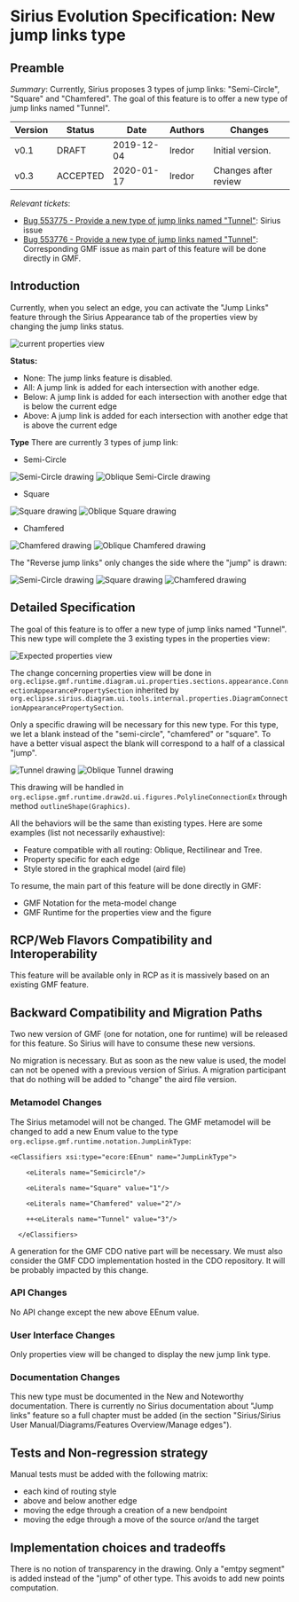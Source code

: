 # Sirius Evolution Specification: New jump links type

## Preamble

_Summary_: Currently, Sirius proposes 3 types of jump links: "Semi-Circle", "Square" and "Chamfered". The goal of this feature is to offer a new type of jump links named "Tunnel".


| Version | Status    | Date       | Authors   | Changes             |
|---------|-----------|------------|-----------|---------------------|
|    v0.1 |  DRAFT    | 2019-12-04 |   lredor | Initial version.     |
|    v0.3 |  ACCEPTED | 2020-01-17 |   lredor | Changes after review |

_Relevant tickets_:
* [Bug 553775 - Provide a new type of jump links named "Tunnel"](https://bugs.eclipse.org/bugs/show_bug.cgi?id=553775): Sirius issue
* [Bug 553776 - Provide a new type of jump links named "Tunnel"](https://bugs.eclipse.org/bugs/show_bug.cgi?id=553776): Corresponding GMF issue as main part of this feature will be done directly in GMF.

## Introduction

Currently, when you select an edge, you can activate the "Jump Links" feature through the Sirius Appearance tab of the properties view by changing the jump links status.

![current properties view](images/jumpLinksPropertiesView.png)

**Status:**
* None: The jump links feature is disabled.
* All: A jump link is added for each intersection with another edge.
* Below: A jump link is added for each intersection with another edge that is below the current edge
* Above: A jump link is added for each intersection with another edge that is above the current edge

**Type**
There are currently 3 types of jump link:
* Semi-Circle

![Semi-Circle drawing](images/semiCircleJumpLink.png)
![Oblique Semi-Circle drawing](images/obliqueSemiCircleJumpLink.png)
 
* Square

![Square drawing](images/squareJumpLink.png)
![Oblique Square drawing](images/obliqueSquareJumpLink.png)

* Chamfered

![Chamfered drawing](images/chamferedJumpLink.png)
![Oblique Chamfered drawing](images/obliqueChamferedJumpLink.png)

The "Reverse jump links" only changes the side where the "jump" is drawn:

![Semi-Circle drawing](images/reverseSemiCircleJumpLink.png)
![Square drawing](images/reverseSquareJumpLink.png)
![Chamfered drawing](images/reverseChamferedJumpLink.png)

## Detailed Specification

The goal of this feature is to offer a new type of jump links named "Tunnel". This new type will complete the 3 existing types in the properties view:

![Expected properties view](images/expectedPropertiesView.png)

The change concerning properties view will be done in `org.eclipse.gmf.runtime.diagram.ui.properties.sections.appearance.ConnectionAppearancePropertySection` inherited by `org.eclipse.sirius.diagram.ui.tools.internal.properties.DiagramConnectionAppearancePropertySection`.

Only a specific drawing will be necessary for this new type. For this type, we let a blank instead of the "semi-circle", "chamfered" or "square". To have a better visual aspect the blank will correspond to a half of a classical "jump".

![Tunnel drawing](images/tunnelJumpLink.png)
![Oblique Tunnel drawing](images/obliqueTunnelJumpLink.png)

This drawing will be handled in `org.eclipse.gmf.runtime.draw2d.ui.figures.PolylineConnectionEx` through method `outlineShape(Graphics)`.

All the behaviors will be the same than existing types. Here are some examples (list not necessarily exhaustive):
* Feature compatible with all routing: Oblique, Rectilinear and Tree.
* Property specific for each edge
* Style stored in the graphical model (aird file)

To resume, the main part of this feature will be done directly in GMF:
* GMF Notation for the meta-model change
* GMF Runtime for the properties view and the figure

## RCP/Web Flavors Compatibility and Interoperability

This feature will be available only in RCP as it is massively based on an existing GMF feature.

## Backward Compatibility and Migration Paths

Two new version of GMF (one for notation, one for runtime) will be released for this feature. So Sirius will have to consume these new versions.

No migration is necessary. But as soon as the new value is used, the model can not be opened with a previous version of Sirius. A migration participant that do nothing will be added to "change" the aird file version.

### Metamodel Changes

The Sirius metamodel will not be changed. The GMF metamodel will be changed to add a new Enum value to the type `org.eclipse.gmf.runtime.notation.JumpLinkType`:

`<eClassifiers xsi:type="ecore:EEnum" name="JumpLinkType">`

`    <eLiterals name="Semicircle"/>`

`    <eLiterals name="Square" value="1"/>`

`    <eLiterals name="Chamfered" value="2"/>`

`    ++<eLiterals name="Tunnel" value="3"/>`

`  </eClassifiers>`

A generation for the GMF CDO native part will be necessary. We must also consider the GMF CDO implementation hosted in the CDO repository. It will be probably impacted by this change.

### API Changes

No API change except the new above EEnum value.

### User Interface Changes

Only properties view will be changed to display the new jump link type.

### Documentation Changes

This new type must be documented in the New and Noteworthy documentation.
There is currently no Sirius documentation about "Jump links" feature so a full chapter must be added (in the section "Sirius/Sirius User Manual/Diagrams/Features Overview/Manage edges").

## Tests and Non-regression strategy

Manual tests must be added with the following matrix:
* each kind of routing style
* above and below another edge
* moving the edge through a creation of a new bendpoint
* moving the edge through a move of the source or/and the target

## Implementation choices and tradeoffs

There is no notion of transparency in the drawing. Only a "emtpy segment" is added instead of the "jump" of other type. This avoids to add new points computation.
